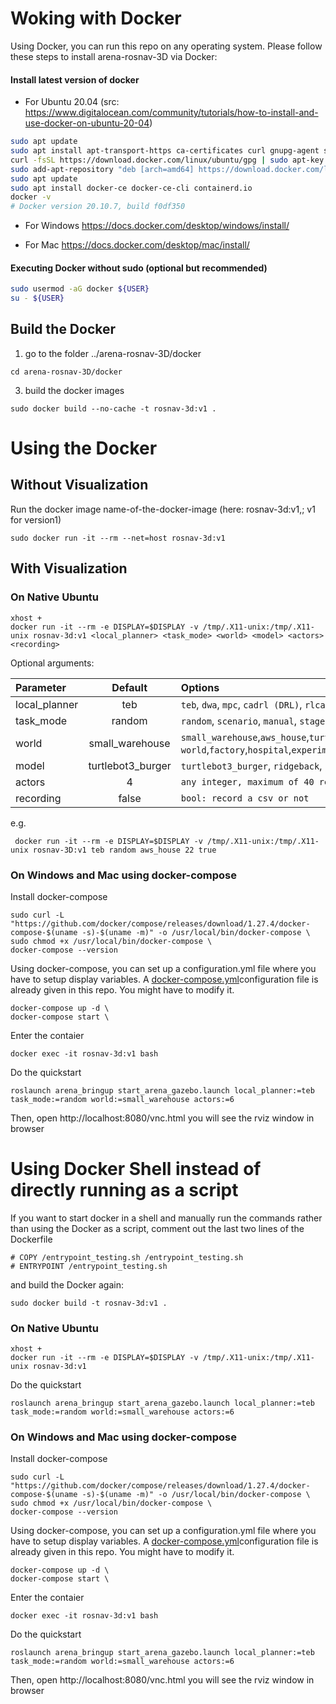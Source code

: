 # Woking with Docker
Using Docker, you can run this repo on any operating system. Please follow these steps to install arena-rosnav-3D via Docker:
#### Install latest version of docker


- For Ubuntu 20.04 (src: https://www.digitalocean.com/community/tutorials/how-to-install-and-use-docker-on-ubuntu-20-04)
```bash
sudo apt update
sudo apt install apt-transport-https ca-certificates curl gnupg-agent software-properties-common
curl -fsSL https://download.docker.com/linux/ubuntu/gpg | sudo apt-key add -
sudo add-apt-repository "deb [arch=amd64] https://download.docker.com/linux/ubuntu $(lsb_release -cs) stable"
sudo apt update
sudo apt install docker-ce docker-ce-cli containerd.io
docker -v 
# Docker version 20.10.7, build f0df350
```
- For Windows
https://docs.docker.com/desktop/windows/install/

- For Mac
https://docs.docker.com/desktop/mac/install/


#### Executing Docker without sudo (optional but recommended)
```bash
sudo usermod -aG docker ${USER}
su - ${USER}
```

## Build the Docker
1. go to the folder ../arena-rosnav-3D/docker
```
cd arena-rosnav-3D/docker
```
3. build the docker images 
```
sudo docker build --no-cache -t rosnav-3d:v1 .
```


# Using the Docker
## Without Visualization
Run the docker image name-of-the-docker-image (here: rosnav-3d:v1,; v1 for version1)
```
sudo docker run -it --rm --net=host rosnav-3d:v1
```

## With Visualization 
### On Native Ubuntu
```
xhost +
docker run -it --rm -e DISPLAY=$DISPLAY -v /tmp/.X11-unix:/tmp/.X11-unix rosnav-3d:v1 <local_planner> <task_mode> <world> <model> <actors> <recording>
```
Optional arguments: 

| Parameter                 | Default       | Options   |	
| :------------------------ |:-------------:| :-------------|
| local_planner 	       | teb           |`teb`, `dwa`, `mpc`, `cadrl (DRL)`, `rlca(DRL)`, `arena (DRL)`, `rosnav (DRL)`
| task_mode        | random          |`random`, `scenario`, `manual`, `staged` 
| world 	       |	small_warehouse	            |`small_warehouse`,`aws_house`,`turtlebot3_house`,`small_warehouse`,`random world`,`factory`,`hospital`,`experiment_rooms`,`bookstore`,`turtlebot3_world`
| model 		       | turtlebot3_burger	           | `turtlebot3_burger`, `ridgeback`, `jackal`, `agv-ota`
| actors 		           | 4             | `any integer, maximum of 40 recommended`
| recording 		           | false             | `bool: record a csv or not`

e.g.

```
 docker run -it --rm -e DISPLAY=$DISPLAY -v /tmp/.X11-unix:/tmp/.X11-unix rosnav-3D:v1 teb random aws_house 22 true    
 ```

### On Windows and Mac using docker-compose 
Install docker-compose

```
sudo curl -L "https://github.com/docker/compose/releases/download/1.27.4/docker-compose-$(uname -s)-$(uname -m)" -o /usr/local/bin/docker-compose \
sudo chmod +x /usr/local/bin/docker-compose \
docker-compose --version

```
Using docker-compose, you can set up a configuration.yml file where you have to setup display variables. A [docker-compose.yml](https://github.com/ignc-research/arena-rosnav-3D/docker/docker-compose.yml)configuration file is already given in this repo. You might have to modify it.

```
docker-compose up -d \
docker-compose start \
```
Enter the contaier
```
docker exec -it rosnav-3d:v1 bash
```
Do the quickstart
```
roslaunch arena_bringup start_arena_gazebo.launch local_planner:=teb task_mode:=random world:=small_warehouse actors:=6 
```
Then, open http://localhost:8080/vnc.html you will see the rviz window in browser


# Using Docker Shell instead of directly running as a script
If you want to start docker in a shell and manually run the commands rather than using the Docker as a script, comment out the last two lines of the Dockerfile

```
# COPY /entrypoint_testing.sh /entrypoint_testing.sh
# ENTRYPOINT /entrypoint_testing.sh
``` 
and build the Docker again:
```
sudo docker build -t rosnav-3d:v1 .
```
### On Native Ubuntu
```
xhost +
docker run -it --rm -e DISPLAY=$DISPLAY -v /tmp/.X11-unix:/tmp/.X11-unix rosnav-3d:v1
```
Do the quickstart
```
roslaunch arena_bringup start_arena_gazebo.launch local_planner:=teb task_mode:=random world:=small_warehouse actors:=6 
```

### On Windows and Mac using docker-compose 
Install docker-compose

```
sudo curl -L "https://github.com/docker/compose/releases/download/1.27.4/docker-compose-$(uname -s)-$(uname -m)" -o /usr/local/bin/docker-compose \
sudo chmod +x /usr/local/bin/docker-compose \
docker-compose --version

```
Using docker-compose, you can set up a configuration.yml file where you have to setup display variables. A [docker-compose.yml](https://github.com/ignc-research/arena-rosnav-3D/docker/docker-compose.yml)configuration file is already given in this repo. You might have to modify it.

```
docker-compose up -d \
docker-compose start \
```
Enter the contaier
```
docker exec -it rosnav-3d:v1 bash
```
Do the quickstart
```
roslaunch arena_bringup start_arena_gazebo.launch local_planner:=teb task_mode:=random world:=small_warehouse actors:=6 
```
Then, open http://localhost:8080/vnc.html you will see the rviz window in browser


